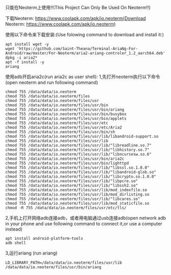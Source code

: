 只能在Neoterm上使用!!(This Project Can Only Be Used On Neoterm!!)

下载Neoterm: https://www.coolapk.com/apk/io.neoterm(Download Neoterm: https://www.coolapk.com/apk/io.neoterm)


使用以下命令来下载安装:(Use folowing command to download and install it:)

```shell
apt install wget -y
wget 'https://github.com/Saint-Theana/Terminal-AriaNg-For-Android/raw/master/For-Neoterm/aria2-ariang-controler_1.2_aarch64.deb'
dpkg -i aria2*
apt -f install -y
ariang
```

使用adb开启aria2c(run aria2c as user shell):
1,先打开neoterm执行以下命令(open neoterm and run following command)
```shell
chmod 755 /data/data/io.neoterm
chmod 755 /data/data/io.neoterm/files
chmod 755 /data/data/io.neoterm/files/usr
chmod 755 /data/data/io.neoterm/files/usr/bin
chmod 755 /data/data/io.neoterm/files/usr/bin/ariang
chmod 755 /data/data/io.neoterm/files/usr/bin/busybox
chmod 755 /data/data/io.neoterm/files/usr/bin/applets
chmod 755 /data/data/io.neoterm/files/usr/etc
chmod 755 /data/data/io.neoterm/files/usr/etc/Aria2
chmod 755 /data/data/io.neoterm/files/usr/bin/sh
chmod 755 /data/data/io.neoterm/files/usr/lib/libandroid-support.so
chmod 755 /data/data/io.neoterm/files/usr/lib
chmod 755 /data/data/io.neoterm/files/usr/lib/"libreadline.so.7"
chmod 755 /data/data/io.neoterm/files/usr/lib/"libhistory.so.7"
chmod 755 /data/data/io.neoterm/files/usr/lib/"libncursesw.so.6"
chmod 755 /data/data/io.neoterm/files/usr/bin/aria2c
chmod 755 /data/data/io.neoterm/files/usr/bin/lighttpd
chmod 755 /data/data/io.neoterm/files/usr/lib/"libssl.so.1.0.0"
chmod 755 /data/data/io.neoterm/files/usr/lib/"libandroid-glob.so"
chmod 755 /data/data/io.neoterm/files/usr/lib/"libcrypto.so.1.0.0"
chmod 755 /data/data/io.neoterm/files/usr/lib/"libpcre.so"
chmod 755 /data/data/io.neoterm/files/usr/lib/"libssh2.so"
chmod 755 /data/data/io.neoterm/files/usr/lib/mod_indexfile.so
chmod 755 /data/data/io.neoterm/files/usr/lib/mod_dirlisting.so
chmod 755 /data/data/io.neoterm/files/usr/lib/"libcares.so"
chmod 755 /data/data/io.neoterm/files/usr/lib/mod_staticfile.so
chmod -R 755 /data/data/io.neoterm/files/usr/etc/tls/
```

2,手机上打开网络adb连接adb，或者用电脑通过usb连接adb(open network adb in your phone and use following command to connect it,or use a computer instead)
```shell
apt install android-platform-tools
adb shell
```

3,运行ariang (run ariang)
```shell
LD_LIBRARY_PATH=/data/data/io.neoterm/files/usr/lib /data/data/io.neoterm/files/usr/bin/ariang
```

 



 
